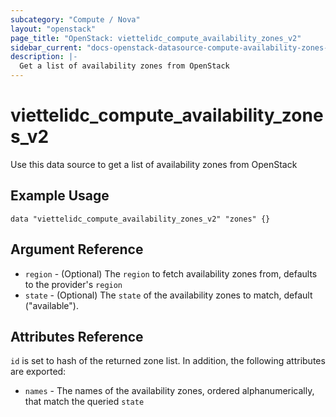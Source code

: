 ```yaml
---
subcategory: "Compute / Nova"
layout: "openstack"
page_title: "OpenStack: viettelidc_compute_availability_zones_v2"
sidebar_current: "docs-openstack-datasource-compute-availability-zones-v2"
description: |-
  Get a list of availability zones from OpenStack
---
```


# viettelidc\_compute\_availability\_zones\_v2

Use this data source to get a list of availability zones from OpenStack

## Example Usage

```hcl
data "viettelidc_compute_availability_zones_v2" "zones" {}
```

## Argument Reference

* `region` - (Optional) The `region` to fetch availability zones from, defaults to the provider's `region`
* `state` - (Optional) The `state` of the availability zones to match, default ("available").


## Attributes Reference

`id` is set to hash of the returned zone list. In addition, the following attributes
are exported:

* `names` - The names of the availability zones, ordered alphanumerically, that match the queried `state`
